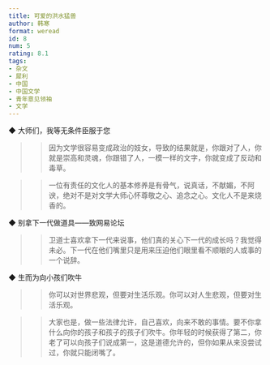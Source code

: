 ```yaml
---
title: 可爱的洪水猛兽
author: 韩寒
format: weread
id: 8
num: 5
rating: 8.1
tags: 
- 杂文
- 犀利
- 中国
- 中国文学
- 青年意见领袖
- 文学
---
```


◆ 大师们，我等无条件臣服于您

>> 因为文学很容易变成政治的妓女，导致的结果就是，你跟对了人，你就是崇高和灵魂，你跟错了人，一模一样的文字，你就变成了反动和毒草。

>> 一位有责任的文化人的基本修养是有骨气，说真话，不献媚，不阿谀，绝对不是对文学大师心怀尊敬之心、追念之心。文化人不是来烧香的。


◆ 别拿下一代做道具——致网易论坛

>> 卫道士喜欢拿下一代来说事，他们真的关心下一代的成长吗？我觉得未必。下一代在他们嘴里只是用来压迫他们眼里看不顺眼的人或事的一个说辞。


◆ 生而为向小孩们吹牛

>> 你可以对世界悲观，但要对生活乐观。你可以对人生悲观，但要对生活乐观。

>> 大家也是，做一些法律允许，自己喜欢，向来不敢的事情。要不你拿什么向你的孩子和孩子的孩子们吹牛。你年轻的时候获得了第二，你老了可以向孩子们说成第一，这是道德允许的，但你如果从来没尝试过，你就只能闭嘴了。

